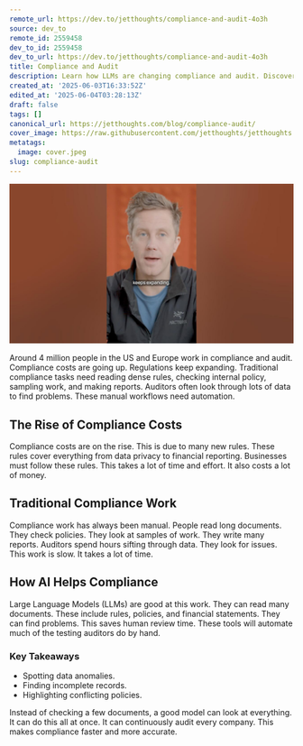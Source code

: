 ```yaml
---
remote_url: https://dev.to/jetthoughts/compliance-and-audit-4o3h
source: dev_to
remote_id: 2559458
dev_to_id: 2559458
dev_to_url: https://dev.to/jetthoughts/compliance-and-audit-4o3h
title: Compliance and Audit
description: Learn how LLMs are changing compliance and audit. Discover how AI can automate tasks like spotting data anomalies and finding incomplete records, making compliance faster and more accurate.
created_at: '2025-06-03T16:33:52Z'
edited_at: '2025-06-04T03:28:13Z'
draft: false
tags: []
canonical_url: https://jetthoughts.com/blog/compliance-audit/
cover_image: https://raw.githubusercontent.com/jetthoughts/jetthoughts.github.io/master/content/blog/compliance-audit/cover.jpeg
metatags:
  image: cover.jpeg
slug: compliance-audit
---
```

[![Compliance and Audit](file_0.jpg)](https://www.youtube.com/watch?v=Vi4c51aq-SQ)

Around 4 million people in the US and Europe work in compliance and audit. Compliance costs are going up. Regulations keep expanding. Traditional compliance tasks need reading dense rules, checking internal policy, sampling work, and making reports. Auditors often look through lots of data to find problems. These manual workflows need automation.

## The Rise of Compliance Costs

Compliance costs are on the rise. This is due to many new rules. These rules cover everything from data privacy to financial reporting. Businesses must follow these rules. This takes a lot of time and effort. It also costs a lot of money.

## Traditional Compliance Work

Compliance work has always been manual. People read long documents. They check policies. They look at samples of work. They write many reports. Auditors spend hours sifting through data. They look for issues. This work is slow. It takes a lot of time.

## How AI Helps Compliance

Large Language Models (LLMs) are good at this work. They can read many documents. These include rules, policies, and financial statements. They can find problems. This saves human review time. These tools will automate much of the testing auditors do by hand.

### Key Takeaways

*   Spotting data anomalies.
*   Finding incomplete records.
*   Highlighting conflicting policies.

Instead of checking a few documents, a good model can look at everything. It can do this all at once. It can continuously audit every company. This makes compliance faster and more accurate.